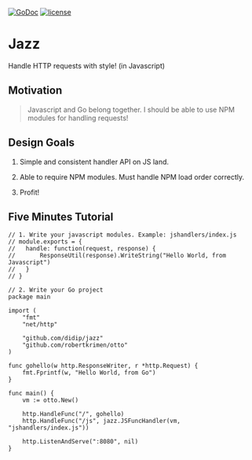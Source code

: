 [![GoDoc](https://godoc.org/github.com/didip/jazz?status.svg)](http://godoc.org/github.com/didip/jazz)
[![license](http://img.shields.io/badge/license-MIT-red.svg?style=flat)](https://raw.githubusercontent.com/didip/jazz/master/LICENSE.md)

# Jazz

Handle HTTP requests with style! (in Javascript)


## Motivation

> Javascript and Go belong together. I should be able to use NPM modules for handling requests!


## Design Goals

1. Simple and consistent handler API on JS land.

2. Able to require NPM modules. Must handle NPM load order correctly.

3. Profit!


## Five Minutes Tutorial

```
// 1. Write your javascript modules. Example: jshandlers/index.js
// module.exports = {
// 	 handle: function(request, response) {
//	 	 ResponseUtil(response).WriteString("Hello World, from Javascript")
//	 }
// }

// 2. Write your Go project
package main

import (
	"fmt"
	"net/http"

	"github.com/didip/jazz"
	"github.com/robertkrimen/otto"
)

func gohello(w http.ResponseWriter, r *http.Request) {
	fmt.Fprintf(w, "Hello World, from Go")
}

func main() {
	vm := otto.New()

	http.HandleFunc("/", gohello)
	http.HandleFunc("/js", jazz.JSFuncHandler(vm, "jshandlers/index.js"))

	http.ListenAndServe(":8080", nil)
}
```